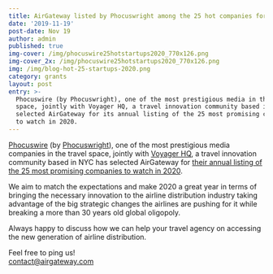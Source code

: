 ```yaml
---
title: AirGateway listed by Phocuswright among the 25 hot companies for 2020
date: '2019-11-19'
post-date: Nov 19
author: admin
published: true
img-cover: /img/phocuswire25hotstartups2020_770x126.png
img-cover_2x: /img/phocuswire25hotstartups2020_770x126.png
img: /img/blog-hot-25-startups-2020.png
category: grants
layout: post
entry: >-
  Phocuswire (by Phocuswright), one of the most prestigious media in the travel
  space, jointly with Voyager HQ, a travel innovation community based in NYC has
  selected AirGateway for its annual listing of the 25 most promising companies
  to watch in 2020.
---
```

[Phocuswire](https://www.phocuswire.com/) (by [Phocuswright](https://www.phocuswright.com/)), one of the most prestigious media companies in the travel space, jointly with [Voyager HQ](https://voyagerhq.com/), a travel innovation community based in NYC has selected AirGateway for [their annual listing of the 25 most promising companies to watch in 2020](https://www.phocuswire.com/Hot-25-Startups-2020-introduction).

We aim to match the expectations and make 2020 a great year in terms of bringing the necessary innovation to the airline distribution industry taking advantage of the big strategic changes the airlines are pushing for it while breaking a more than 30 years old global oligopoly.

Always happy to discuss how we can help your travel agency on accessing the new generation of airline distribution.

Feel free to ping us!\
contact@airgateway.com

